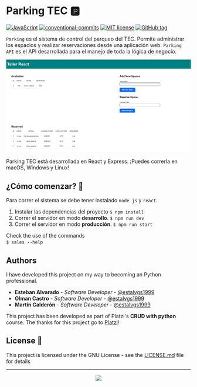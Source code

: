 # Parking TEC 🅿️

<!-- GitHub Badges -->
[![JavaScript](https://img.shields.io/badge/javascript-%23323330.svg?style=flat&logo=javascript&logoColor=%23F7DF1E)](https://www.javascript.com/)
[![conventional-commits](https://img.shields.io/badge/Conventional%20Commits-1.0.0-yellow.svg)](https://www.conventionalcommits.org/en/v1.0.0/)
[![MIT license](https://img.shields.io/badge/license-MIT-green)](https://opensource.org/licenses/MIT)
[![GitHub tag](https://img.shields.io/github/tag/Naereen/StrapDown.js.svg)](https://GitHub.com/Naereen/StrapDown.js/tags/)

`Parking` es el sistema de control del parqueo del TEC. Permite administrar los espacios y realizar reservaciones desde una aplicación web. `Parking API` es el API desarrollada para el manejo de toda la lógica de negocio. 

![demo](./docs/img/demo.png)

Parking TEC está desarrollada en React y Express. ¡Puedes correrla en macOS, Windows y Linux!

## ¿Cómo comenzar? 🚀

Para correr el sistema se debe tener instalado `node js` y `react`.

1. Instalar las dependencias del proyecto
```$ npm install```
2. Correr el servidor en modo **desarrollo**.
```$ npm run dev```
3. Correr el servidor en modo **producción**.
```$ npm run start```
   
Check the use of the commands\
 ```$ sales --help```

## Authors

I have developed this project on my way to becoming an Python professional.

* **Esteban Alvarado** - *Software Developer* - [@estalvgs1999](https://github.com/estalvgs1999)
* **Olman Castro** - *Software Developer* - [@estalvgs1999](https://github.com/gaburolo)
* **Martín Calderón** - *Software Developer* - [@estalvgs1999](https://github.com/oldboy379)

This project has been developed as part of Platzi's **CRUD with python** course. The thanks for this project go to [Platzi](https://platzi.com/clases/python-practico/)!

## License 📄

This project is licensed under the GNU License - see the [LICENSE.md](https://github.com/estalvgs1999/PLJS02-Typescript-Fundamentals/blob/master/LICENSE) file for details

---

<p align="center">
<img src="https://raw.githubusercontent.com/estalvgs1999/typescript-fundamentals/master/picture-place-core/assets/platzi_w.png" width="100"/>
</p>